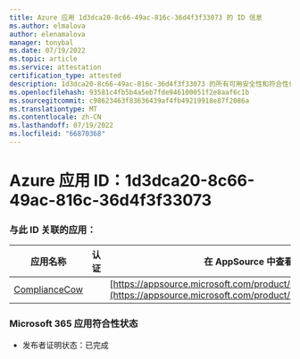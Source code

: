 ```yaml
---
title: Azure 应用 1d3dca20-8c66-49ac-816c-36d4f3f33073 的 ID 信息
ms.author: elmalova
author: elenamalova
manager: tonybal
ms.date: 07/19/2022
ms.topic: article
ms.service: attestation
certification_type: attested
description: 1d3dca20-8c66-49ac-816c-36d4f3f33073 的所有可用安全性和符合性信息信息。
ms.openlocfilehash: 93581c4fb5b4a5eb7fde946100051f2e8aaf6c1b
ms.sourcegitcommit: c98623463f83636439af4fb49219918e87f2086a
ms.translationtype: MT
ms.contentlocale: zh-CN
ms.lasthandoff: 07/19/2022
ms.locfileid: "66870368"
---
```

# <a name="azure-app-id-1d3dca20-8c66-49ac-816c-36d4f3f33073"></a>Azure 应用 ID：1d3dca20-8c66-49ac-816c-36d4f3f33073


### <a name="apps-associated-with-this-id"></a>与此 ID 关联的应用：
| **应用名称** | **认证** | **在 AppSource 中查看** |
|--------------|---------------|-----------------------|
| [ComplianceCow](../forward/WA200004247.md) |  | [https://appsource.microsoft.com/product/office/WA200004247](https://appsource.microsoft.com/product/office/WA200004247) |

### <a name="microsoft-365-app-compliance-status"></a>Microsoft 365 应用符合性状态
- 发布者证明状态：已完成
